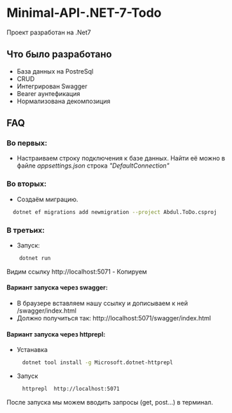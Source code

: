 
# Minimal-API-.NET-7-Todo

Проект разработан на .Net7



## Что было разработано

- База данных на PostreSql
- CRUD
- Интегрирован Swagger
- Bearer аунтефикация
- Нормализована декомпозиция


## FAQ

### Во первых:

- Настраиваем строку подключения к базе данных. Найти её можно в файле *appsettings.json* строка *"DefaultConnection"*

### Во вторых:

- Создаём миграцию.
```bash
  dotnet ef migrations add newmigration --project Abdul.ToDo.csproj
```

### В третьих:

- Запуск:
```bash
    dotnet run
 ```
 Видим ссылку http://localhost:5071 - Копируем

#### Вариант запуска через swagger:
- В браузере вставляем нашу ссылку и дописываем к ней /swagger/index.html 
- Должно получиться так:  http://localhost:5071/swagger/index.html

#### Вариант запуска через httprepl:
- Устанавка
```bash
     dotnet tool install -g Microsoft.dotnet-httprepl
 ```
 - Запуск
```bash
     httprepl  http://localhost:5071
 ```
 После запуска мы можем вводить запросы (get, post...) в терминал.